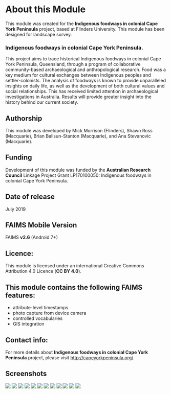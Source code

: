 # About this Module

This module was created for the **Indigenous foodways in colonial Cape York Peninsula** project, based at Flinders University. This module has been designed for landscape survey. 

### Indigenous foodways in colonial Cape York Peninsula. 

This project aims to trace historical Indigenous foodways in colonial Cape York Peninsula, Queensland, through a program of collaborative community-based archaeological and anthropological research. Food was a key medium for cultural exchanges between Indigenous peoples and settler-colonists. The analysis of foodways is known to provide unparalleled insights on daily life, as well as the development of both cultural values and social relationships. This has received limited attention in archaeological investigations in Australia. Results will provide greater insight into the history behind our current society.


## Authorship

This module was developed by Mick Morrison (Flinders), Shawn Ross (Macquarie), Brian Ballsun-Stanton (Macquarie), and Ana Stevanovic (Macquarie).

## Funding

Development of this module was funded by the **Australian Research Council** Linkage Project Grant LP170100050: Indigenous foodways in colonial Cape York Peninsula. 

## Date of release
July 2019

## FAIMS Mobile Version
FAIMS **v2.6** (Android 7+)

## Licence:
This module is licensed under an international Creative Commons Attribution 4.0 Licence (**CC BY 4.0**).


## This module contains the following FAIMS features: 
* attribute-level timestamps
* photo capture from device camera
* controlled vocabularies
* GIS integration

## Contact info:

For more details about **Indigenous foodways in colonial Cape York Peninsula** project, please visit http://capeyorkpeninsula.org/

## Screenshots

<img src="Screenshots/Screenshot_20190509-170530.png"/>
<img src="Screenshots/Screenshot_20190509-170534.png"/>
<img src="Screenshots/Screenshot_20190509-170602.png"/>
<img src="Screenshots/Screenshot_20190509-170957.png"/>
<img src="Screenshots/Screenshot_20190509-171006.png"/>
<img src="Screenshots/Screenshot_20190509-171246.png"/>
<img src="Screenshots/Screenshot_20190509-171250.png"/>
<img src="Screenshots/Screenshot_20190509-171303.png"/>
<img src="Screenshots/Screenshot_20190509-171309.png"/>
<img src="Screenshots/Screenshot_20190509-171313.png"/>
<img src="Screenshots/Screenshot%20from%202019-05-09%2016-09-03.png"/>
<img src="Screenshots/Screenshot%20from%202019-05-09%2016-09-12.png"/>

